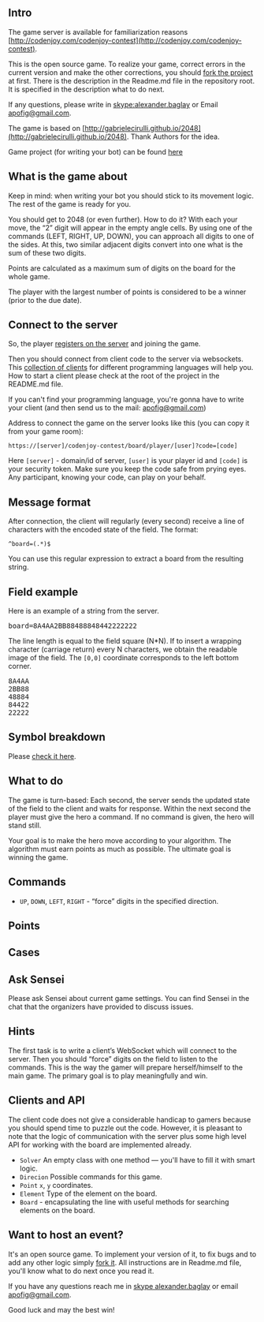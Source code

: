 <meta charset="UTF-8">

## Intro

The game server is available for familiarization reasons
[http://codenjoy.com/codenjoy-contest](http://codenjoy.com/codenjoy-contest).

This is the open source game. To realize your game, correct errors in the current
version and make the other corrections, you should
[fork the project](https://github.com/codenjoyme/codenjoy) at first.
There is the description in the Readme.md file in the repository root.
It is specified in the description what to do next.

If any questions, please write in [skype:alexander.baglay](skype:alexander.baglay)
or Email [apofig@gmail.com](mailto:apofig@gmail.com).

The game is based on
[http://gabrielecirulli.github.io/2048](http://gabrielecirulli.github.io/2048).
Thank Authors for the idea.

Game project (for writing your bot) can be
found [here](https://github.com/codenjoyme/codenjoy-clients.git)

## What is the game about

Keep in mind: when writing your bot you should stick to its movement logic.
The rest of the game is ready for you.

You should get to 2048 (or even further). How to do it? With each your
move, the “2” digit will appear in the empty angle cells. By using one
of the commands (LEFT, RIGHT, UP, DOWN), you can approach all digits to
one of the sides. At this, two similar adjacent digits convert into one
what is the sum of these two digits.

Points are calculated as a maximum sum of digits on the board for the whole game.

The player with the largest number of points is considered to
be a winner (prior to the due date).

## Connect to the server

So, the player [registers on the server](../../../register?gameName=s2048)
and joining the game.

Then you should connect from client code to the server via websockets.
This [collection of clients](https://github.com/codenjoyme/codenjoy-clients.git)
for different programming languages will help you. How to start a
client please check at the root of the project in the README.md file.

If you can't find your programming language, you're gonna
have to write your client (and then send us to the mail:
[apofig@gmail.com](mailto:apofig@gmail.com))

Address to connect the game on the server looks like this (you can
copy it from your game room):

`https://[server]/codenjoy-contest/board/player/[user]?code=[code]`

Here `[server]` - domain/id of server, `[user]` is your player id
and `[code]` is your security token. Make sure you keep the code
safe from prying eyes. Any participant, knowing your code, can
play on your behalf.

## Message format

After connection, the client will regularly (every second) receive a line of
characters with the encoded state of the field. The format:

`^board=(.*)$`

You can use this regular expression to extract a board from
the resulting string.

## Field example

Here is an example of a string from the server.

<pre>board=8A4AA2BB88488848442222222</pre>

The line length is equal to the field square (N*N). If to insert a
wrapping character (carriage return) every N characters, we obtain
the readable image of the field. The `[0,0]` coordinate corresponds to
the left bottom corner.

<pre>8A4AA
2BB88
48884
84422
22222</pre>

## Symbol breakdown

Please [check it here](elements.md).

## What to do

The game is turn-based: Each second, the server sends the updated state
of the field to the client and waits for response. Within the next
second the player must give the hero a command. If no command is
given, the hero will stand still.

Your goal is to make the hero move according to your algorithm. The
algorithm must earn points as much as possible. The ultimate goal is
winning the game.

## Commands

* `UP`, `DOWN`, `LEFT`, `RIGHT` - “force” digits in the specified
  direction.

## Points

## Cases

## <a id="ask"></a> Ask Sensei

Please ask Sensei about current game settings. You can find Sensei in
the chat that the organizers have provided to discuss issues.

## Hints

The first task is to write a client’s WebSocket which will
connect to the server. Then you should “force” digits on the
field to listen to the commands. This is the way the gamer
will prepare herself/himself to the main game. The primary
goal is to play meaningfully and win.

## Clients and API

The client code does not give a considerable handicap to gamers because
you should spend time to puzzle out the code. However, it is pleasant
to note that the logic of communication with the server plus some high
level API for working with the board are implemented already.

* `Solver`
  An empty class with one method — you'll have to fill it with smart logic.
* `Direcion`
  Possible commands for this game.
* `Point`
  `x`, `y` coordinates.
* `Element`
  Type of the element on the board.
* `Board` - encapsulating the line with useful methods for searching
  elements on the board. 

## Want to host an event?

It's an open source game. To implement your version of it,
to fix bugs and to add any other logic simply
[fork it](https://github.com/codenjoyme/codenjoy).
All instructions are in Readme.md file, you'll know what to do next once you read it.

If you have any questions reach me in [skype alexander.baglay](skype:alexander.baglay)
or email [apofig@gmail.com](mailto:apofig@gmail.com).

Good luck and may the best win!

